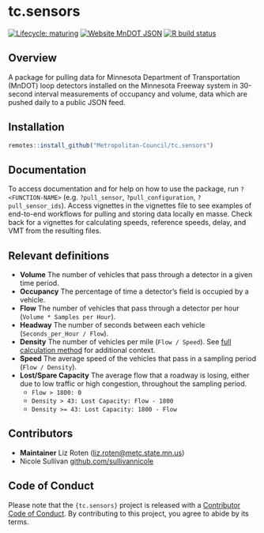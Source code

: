 
# tc.sensors

<!-- badges: start -->

[![Lifecycle:
maturing](https://img.shields.io/badge/lifecycle-maturing-blue.svg)](https://www.tidyverse.org/lifecycle/#maturing)
[![Website MnDOT
JSON](https://img.shields.io/website-up-down-green-red/http/shields.io.svg)](http://data.dot.state.mn.us:8080/trafdat/metro/2018/20181021/5474.c30.json)
[![R build
status](https://github.com/Metropolitan-Council/tc.sensors/workflows/R-CMD-check/badge.svg)](https://github.com/Metropolitan-Council/tc.sensors/actions)
<!-- badges: end -->

## Overview

A package for pulling data for Minnesota Department of Transportation
(MnDOT) loop detectors installed on the Minnesota Freeway system in
30-second interval measurements of occupancy and volume, data which are
pushed daily to a public JSON feed.

## Installation

``` r
remotes::install_github("Metropolitan-Council/tc.sensors")
```

## Documentation

To access documentation and for help on how to use the package, run
`?<FUNCTION-NAME>` (e.g. `?pull_sensor`, `?pull_configuration`,
`?pull_sensor_ids`). Access vignettes in the vignettes file to see
examples of end-to-end workflows for pulling and storing data locally en
masse. Check back for a vignettes for calculating speeds, reference
speeds, delay, and VMT from the resulting files.

## Relevant definitions

  - **Volume** The number of vehicles that pass through a detector in a
    given time period.  
  - **Occupancy** The percentage of time a detector’s field is occupied
    by a vehicle.  
  - **Flow** The number of vehicles that pass through a detector per
    hour (`Volume * Samples per Hour`).  
  - **Headway** The number of seconds between each vehicle
    (`Seconds_per_Hour / Flow`).  
  - **Density** The number of vehicles per mile (`Flow / Speed`). See
    [full calculation
    method](http://data.dot.state.mn.us/datatools/Density.html) for
    additional context.  
  - **Speed** The average speed of the vehicles that pass in a sampling
    period (`Flow / Density`).  
  - **Lost/Spare Capacity** The average flow that a roadway is losing,
    either due to low traffic or high congestion, throughout the
    sampling period.
      - `Flow > 1800: 0`
      - `Density > 43: Lost Capacity: Flow - 1800`
      - `Density >= 43: Lost Capacity: 1800 - Flow`

## Contributors

  - **Maintainer** Liz Roten (<liz.roten@metc.state.mn.us>)  
  - Nicole Sullivan
    [github.com/sullivannicole](https://github.com/sullivannicole)

## Code of Conduct

Please note that the `{tc.sensors}` project is released with a
[Contributor Code of
Conduct](https://contributor-covenant.org/version/2/0/CODE_OF_CONDUCT.html).
By contributing to this project, you agree to abide by its terms.
